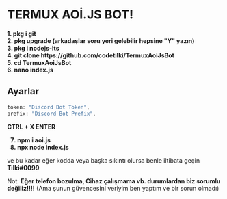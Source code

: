 # TERMUX AOİ.JS BOT!

<b>
1. pkg i git
<br>
2. pkg upgrade (arkadaşlar soru yeri gelebilir hepsine "Y" yazın)
<br>
3. pkg i nodejs-lts
<br>
4. git clone https://github.com/codetilki/TermuxAoiJsBot
<br>
5. cd TermuxAoiJsBot
<br>
6. nano index.js
<br>
</b>

## Ayarlar

```javascript
token: "Discord Bot Token",
prefix: "Discord Bot Prefix",
```
<b>
CTRL + X
ENTER

7. npm i aoi.js
8. npx node index.js
</b>

ve bu kadar eğer kodda veya başka sıkıntı olursa benle iltibata geçin <b>Tilki#0099</b>

Not: <b>Eğer telefon bozulma, Cihaz çalışmama vb. durumlardan biz sorumlu değiliz!!!!</b> (Ama şunun güvencesini veriyim ben yaptım ve bir sorun olmadı)

